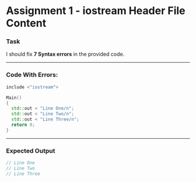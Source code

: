 # Assignment 1 - iostream Header File Content

### Task 

I should fix **7 Syntax errors** in the provided code.

---

### Code With Errors: 

```cpp
include <"iostream">

Main()
{
  std::out < "Line One/n";
  std::out < "Line Two/n";
  std::out < "Line Three/n";
  return 0;
}
```

---

### Expected Output

```cpp
// Line One
// Line Two
// Line Three
```

